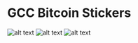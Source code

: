 # GCC Bitcoin Stickers

![alt text](https://github.com/makarid/bitcoin_stickers/blob/main/bitcoin_sticker_trapeza.jpg?raw=true)
![alt text](https://github.com/makarid/bitcoin_stickers/blob/main/bitcoin_sticker2.jpg?raw=true)
![alt text](https://github.com/makarid/bitcoin_stickers/blob/main/bitcoin_sticker3.jpg?raw=true)
